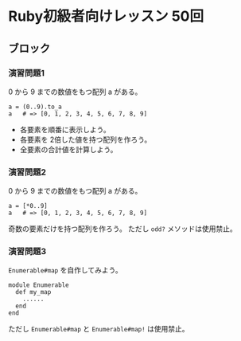 # Ruby初級者向けレッスン 50回
## ブロック

### 演習問題1
0 から 9 までの数値をもつ配列 a がある。

    a = (0..9).to_a
    a   # => [0, 1, 2, 3, 4, 5, 6, 7, 8, 9]

* 各要素を順番に表示しよう。
* 各要素を 2倍した値を持つ配列を作ろう。
* 全要素の合計値を計算しよう。

### 演習問題2
0 から 9 までの数値をもつ配列 a がある。

    a = [*0..9]
    a   # => [0, 1, 2, 3, 4, 5, 6, 7, 8, 9]

奇数の要素だけを持つ配列を作ろう。
ただし `odd?` メソッドは使用禁止。

### 演習問題3
`Enumerable#map` を自作してみよう。

    module Enumerable
      def my_map
        ......
      end
    end

ただし `Enumerable#map` と `Enumerable#map!` は使用禁止。
